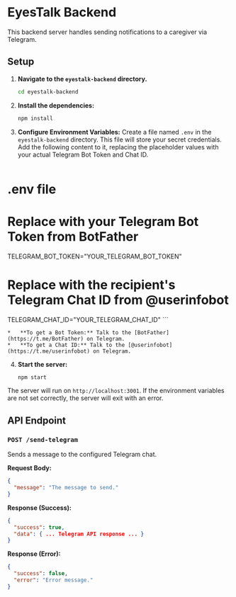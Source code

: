 # EyesTalk Backend

This backend server handles sending notifications to a caregiver via Telegram.

## Setup

1.  **Navigate to the `eyestalk-backend` directory.**
    ```bash
    cd eyestalk-backend
    ```

2.  **Install the dependencies:**
    ```bash
    npm install
    ```

3.  **Configure Environment Variables:**
    Create a file named `.env` in the `eyestalk-backend` directory. This file will store your secret credentials. Add the following content to it, replacing the placeholder values with your actual Telegram Bot Token and Chat ID.

    ```env
# .env file

# Replace with your Telegram Bot Token from BotFather
TELEGRAM_BOT_TOKEN="YOUR_TELEGRAM_BOT_TOKEN"

# Replace with the recipient's Telegram Chat ID from @userinfobot
TELEGRAM_CHAT_ID="YOUR_TELEGRAM_CHAT_ID"
    ```

    *   **To get a Bot Token:** Talk to the [BotFather](https://t.me/BotFather) on Telegram.
    *   **To get a Chat ID:** Talk to the [@userinfobot](https://t.me/userinfobot) on Telegram.

4.  **Start the server:**
    ```bash
    npm start
    ```

The server will run on `http://localhost:3001`. If the environment variables are not set correctly, the server will exit with an error.

## API Endpoint

### `POST /send-telegram`

Sends a message to the configured Telegram chat.

**Request Body:**

```json
{
  "message": "The message to send."
}
```

**Response (Success):**

```json
{
  "success": true,
  "data": { ... Telegram API response ... }
}
```

**Response (Error):**

```json
{
  "success": false,
  "error": "Error message."
}
```
